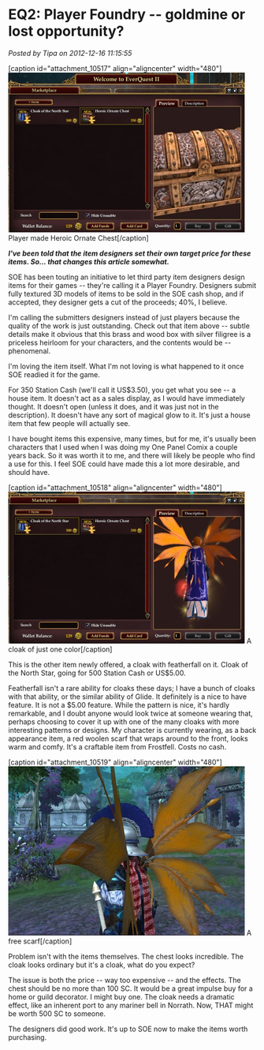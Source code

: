 # EQ2: Player Foundry -- goldmine or lost opportunity?

*Posted by Tipa on 2012-12-16 11:15:55*

[caption id="attachment\_10517" align="aligncenter" width="480"][![](../uploads/2012/12/EverQuest2-2012-12-15-22-17-08-72-480x324.jpg "Heroic Ornate Chest")](../uploads/2012/12/EverQuest2-2012-12-15-22-17-08-72.jpg) Player made Heroic Ornate Chest[/caption]

***I've been told that the item designers set their own target price for these items. So... that changes this article somewhat.***

SOE has been touting an initiative to let third party item designers design items for their games -- they're calling it a Player Foundry. Designers submit fully textured 3D models of items to be sold in the SOE cash shop, and if accepted, they designer gets a cut of the proceeds; 40%, I believe.

I'm calling the submitters designers instead of just players because the quality of the work is just outstanding. Check out that item above -- subtle details make it obvious that this brass and wood box with silver filigree is a priceless heirloom for your characters, and the contents would be -- phenomenal.

I'm loving the item itself. What I'm not loving is what happened to it once SOE readied it for the game.

For 350 Station Cash (we'll call it US$3.50), you get what you see -- a house item. It doesn't act as a sales display, as I would have immediately thought. It doesn't open (unless it does, and it was just not in the description). It doesn't have any sort of magical glow to it. It's just a house item that few people will actually see.

I have bought items this expensive, many times, but for me, it's usually been characters that I used when I was doing my One Panel Comix a couple years back. So it was worth it to me, and there will likely be people who find a use for this. I feel SOE could have made this a lot more desirable, and should have.

[caption id="attachment\_10518" align="aligncenter" width="480"][![](../uploads/2012/12/EverQuest2-2012-12-15-22-17-15-55-480x308.jpg "A cloak of just one color")](../uploads/2012/12/EverQuest2-2012-12-15-22-17-15-55.jpg) A cloak of just one color[/caption]

This is the other item newly offered, a cloak with featherfall on it. Cloak of the North Star, going for 500 Station Cash or US$5.00.

Featherfall isn't a rare ability for cloaks these days; I have a bunch of cloaks with that ability, or the similar ability of Glide. It definitely is a nice to have feature. It is not a $5.00 feature. While the pattern is nice, it's hardly remarkable, and I doubt anyone would look twice at someone wearing that, perhaps choosing to cover it up with one of the many cloaks with more interesting patterns or designs. My character is currently wearing, as a back appearance item, a red woolen scarf that wraps around to the front, looks warm and comfy. It's a craftable item from Frostfell. Costs no cash.

[caption id="attachment\_10519" align="aligncenter" width="480"][![](../uploads/2012/12/EverQuest2-2012-12-16-11-08-48-15-480x343.jpg "A free scarf")](../uploads/2012/12/EverQuest2-2012-12-16-11-08-48-15.jpg) A free scarf[/caption]

Problem isn't with the items themselves. The chest looks incredible. The cloak looks ordinary but it's a cloak, what do you expect?

The issue is both the price -- way too expensive -- and the effects. The chest should be no more than 100 SC. It would be a great impulse buy for a home or guild decorator. I might buy one. The cloak needs a dramatic effect, like an inherent port to any mariner bell in Norrath. Now, THAT might be worth 500 SC to someone.

The designers did good work. It's up to SOE now to make the items worth purchasing.

